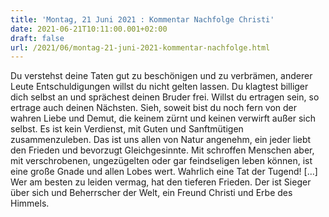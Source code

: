 ```yaml
---
title: 'Montag, 21 Juni 2021 : Kommentar Nachfolge Christi'
date: 2021-06-21T10:11:00.001+02:00
draft: false
url: /2021/06/montag-21-juni-2021-kommentar-nachfolge.html
---
```


Du verstehst deine Taten gut zu beschönigen und zu verbrämen, anderer Leute Entschuldigungen willst du nicht gelten lassen. Du klagtest billiger dich selbst an und sprächest deinen Bruder frei. Willst du ertragen sein, so ertrage auch deinen Nächsten. Sieh, soweit bist du noch fern von der wahren Liebe und Demut, die keinem zürnt und keinen verwirft außer sich selbst. Es ist kein Verdienst, mit Guten und Sanftmütigen zusammenzuleben. Das ist uns allen von Natur angenehm, ein jeder liebt den Frieden und bevorzugt Gleichgesinnte. Mit schroffen Menschen aber, mit verschrobenen, ungezügelten oder gar feindseligen leben können, ist eine große Gnade und allen Lobes wert. Wahrlich eine Tat der Tugend! \[…\] Wer am besten zu leiden vermag, hat den tieferen Frieden. Der ist Sieger über sich und Beherrscher der Welt, ein Freund Christi und Erbe des Himmels.